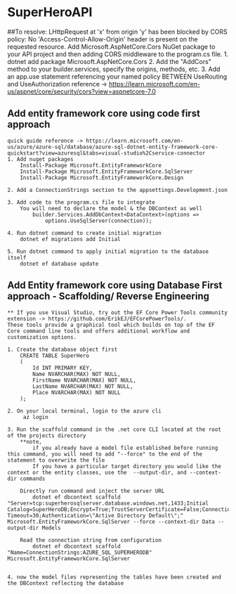 # SuperHeroAPI

##To resolve: LHttpRequest at 'x' from origin 'y' has been blocked by CORS policy: No 'Access-Control-Allow-Origin' header is present on the requested resource.
  Add Microsoft.AspNetCore.Cors NuGet package to your API project and then adding CORS middleware to the program.cs file.
    1. dotnet add package Microsoft.AspNetCore.Cors
    2. Add the "AddCors" method to your builder.services, specify the origins, methods, etc.
    3. Add an app.use statement referencing your named policy BETWEEN UseRouting and UseAuthorization
    reference -> https://learn.microsoft.com/en-us/aspnet/core/security/cors?view=aspnetcore-7.0
    

## Add entity framework core using code first approach
    quick guide reference -> https://learn.microsoft.com/en-us/azure/azure-sql/database/azure-sql-dotnet-entity-framework-core-quickstart?view=azuresql&tabs=visual-studio%2Cservice-connector
    1. Add nuget packages
        Install-Package Microsoft.EntityFrameworkCore
        Install-Package Microsoft.EntityFrameworkCore.SqlServer
        Install-Package Microsoft.EntityFrameworkCore.Design

    2. Add a ConnectionStrings section to the appsettings.Development.json

    3. Add code to the program.cs file to integrate
        You will need to declare the model & the DBContext as well
            builder.Services.AddDbContext<DataContext>(options =>
                options.UseSqlServer(connection));

    4. Run dotnet command to create initial migration
        dotnet ef migrations add Initial

    5. Run dotnet command to apply initial migration to the database itself
        dotnet ef database update


## Add Entity framework core using Database First approach - Scaffolding/ Reverse Engineering

    ** If you use Visual Studio, try out the EF Core Power Tools community extension -> https://github.com/ErikEJ/EFCorePowerTools/.
    These tools provide a graphical tool which builds on top of the EF Core command line tools and offers additional workflow and customization options.

    1. Create the database object first
        CREATE TABLE SuperHero
        (
            Id INT PRIMARY KEY,
            Name NVARCHAR(MAX) NOT NULL,
            FirstName NVARCHAR(MAX) NOT NULL,
            LastName NVARCHAR(MAX) NOT NULL,
            Place NVARCHAR(MAX) NOT NULL
        );

    2. On your local terminal, login to the azure cli
         az login

    3. Run the scaffold command in the .net core CLI located at the root of the projects directory
        **note,
            if you already have a model file established before running this command, you will need to add "--force" to the end of the statement to overwrite the file
            If you have a particular target directory you would like the context or the entity classes, use the  --output-dir, and --context-dir commands

        Directly run command and inject the server URL
            dotnet ef dbcontext scaffold "Server=tcp:superherosqlserver.database.windows.net,1433;Initial Catalog=SuperHeroDB;Encrypt=True;TrustServerCertificate=False;Connection Timeout=30;Authentication=\"Active Directory Default\";" Microsoft.EntityFrameworkCore.SqlServer --force --context-dir Data --output-dir Models

        Read the connection string from configuration
            dotnet ef dbcontext scaffold "Name=ConnectionStrings:AZURE_SQL_SUPERHERODB" Microsoft.EntityFrameworkCore.SqlServer


    4. now the model files representing the tables have been created and the DBContext reflecting the database